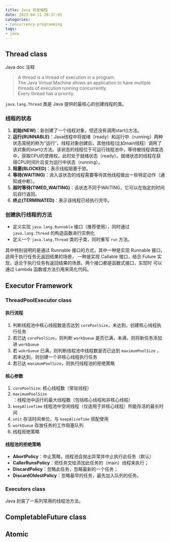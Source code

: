 ```yaml
---
title: Java 并发编程
date: 2023-04-11 20:37:01
categories:
- concurrency-programming
tags:
- java
---
```


## Thread class

Java doc 注释
> A thread is a thread of execution in a program.<br>
> The Java Virtual Machine allows an application to have multiple threads of execution running concurrently.<br> 
> Every thread has a priority.

`java.lang.Thread` 类是 Java 提供的最核心的创建线程的类。

### 线程的状态
1. **初始(NEW)**：新创建了一个线程对象，但还没有调用start()方法。
2. **运行(RUNNABLE)**：Java线程中将就绪（ready）和运行中（running）两种状态笼统的称为“运行”。线程对象创建后，其他线程(比如main线程）调用了该对象的start()方法。该状态的线程位于可运行线程池中，等待被线程调度选中，获取CPU的使用权，此时处于就绪状态（ready）。就绪状态的线程在获得CPU时间片后变为运行中状态（running）。
3. **阻塞(BLOCKED)**：表示线程阻塞于锁。
4. **等待(WAITING)**：进入该状态的线程需要等待其他线程做出一些特定动作（通知或中断）。
5. **超时等待(TIMED_WAITING)**：该状态不同于WAITING，它可以在指定的时间后自行返回。
6. **终止(TERMINATED)**：表示该线程已经执行完毕。

### 创建执行线程的方法

* 定义实现 `java.lang.Runnable` 接口（推荐使用），同时通过 `java.lang.Thread` 的构造函数进行实例化
* 定义一个 `java.lang.Thread` 类的子类，同时重写 `run` 方法。

其中特别说明的是通过 Runnable 接口的方式，其中一种是实现 Runnable 接口，适用于执行任务无返回结果的场景，
一种是实现 Callable 接口，结合 Future 实现，适合于执行任务有返回结果的场景。两个接口都是函数式接口，实现时
可以通过 Lambda 函数或方法引用来简化代码。


## Executor Framework

### ThreadPoolExecutor class

#### 执行流程

1. 判断线程池中核心线程数是否达到 `corePoolSize`，未达到，创建核心线程执行任务
2. 若已达 `corePoolSize`，则判断 `workQueue` 是否已满，未满，则将新任务添加进 `workQueue`
3. 若 `wokrQueue` 已满，则判断线程池中线程数是否已达到 `maximumPoolSize` ，若未达到，则创建一个非核心线程执行任务
4. 若已达 `maximumPoolSize`，则执行线程池的拒绝策略

#### 核心参数

1. `corePoolSize`: 核心线程数（常驻线程）
2. `maximumPoolSize`：线程池中运行的最大线程数（包括核心线程和非核心线程）
3. `keepAliveTime` 线程池中空闲线程（仅适用于非核心线程）所能存活的最长时间
4. `unit` 存活时间单位，与 `keepAliveTime` 搭配使用
5. `workQueue` 存放任务的工作阻塞队列
6. 线程拒绝策略


#### 线程池的拒绝策略

* **AbortPolicy**：中止策略，线程池会抛出异常并中止执行此任务（默认）
* **CallerRunsPolicy**：把任务交给添加此任务的（main）线程来执行；
* **DiscardPolicy**：忽略此任务，忽略最新的一个任务；
* **DiscardOldestPolicy**：忽略最早的任务，最先加入队列的任务。


### Executors class
Java 封装了一系列常用的线程池方法。

## CompletableFuture class

## Atomic